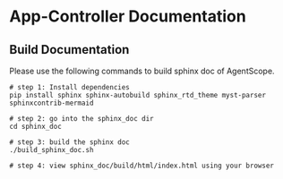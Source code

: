 # App-Controller Documentation

## Build Documentation

Please use the following commands to build sphinx doc of AgentScope.

```shell
# step 1: Install dependencies
pip install sphinx sphinx-autobuild sphinx_rtd_theme myst-parser sphinxcontrib-mermaid

# step 2: go into the sphinx_doc dir
cd sphinx_doc

# step 3: build the sphinx doc
./build_sphinx_doc.sh

# step 4: view sphinx_doc/build/html/index.html using your browser
```

